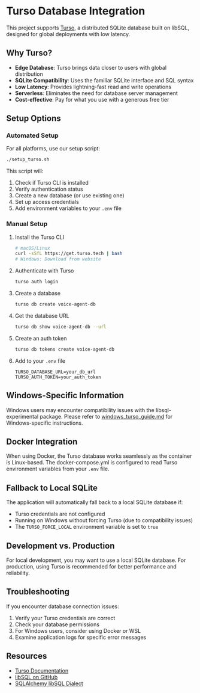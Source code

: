 # Turso Database Integration

This project supports [Turso](https://turso.tech/), a distributed SQLite database built on libSQL, designed for global deployments with low latency.

## Why Turso?

- **Edge Database**: Turso brings data closer to users with global distribution
- **SQLite Compatibility**: Uses the familiar SQLite interface and SQL syntax
- **Low Latency**: Provides lightning-fast read and write operations
- **Serverless**: Eliminates the need for database server management
- **Cost-effective**: Pay for what you use with a generous free tier

## Setup Options

### Automated Setup

For all platforms, use our setup script:

```bash
./setup_turso.sh
```

This script will:

1. Check if Turso CLI is installed
2. Verify authentication status
3. Create a new database (or use existing one)
4. Set up access credentials
5. Add environment variables to your `.env` file

### Manual Setup

1. Install the Turso CLI

   ```bash
   # macOS/Linux
   curl -sSfL https://get.turso.tech | bash
   # Windows: Download from website
   ```

2. Authenticate with Turso

   ```bash
   turso auth login
   ```

3. Create a database

   ```bash
   turso db create voice-agent-db
   ```

4. Get the database URL

   ```bash
   turso db show voice-agent-db --url
   ```

5. Create an auth token

   ```bash
   turso db tokens create voice-agent-db
   ```

6. Add to your `.env` file
   ```
   TURSO_DATABASE_URL=your_db_url
   TURSO_AUTH_TOKEN=your_auth_token
   ```

## Windows-Specific Information

Windows users may encounter compatibility issues with the libsql-experimental package. Please refer to [windows_turso_guide.md](./windows_turso_guide.md) for Windows-specific instructions.

## Docker Integration

When using Docker, the Turso database works seamlessly as the container is Linux-based. The docker-compose.yml is configured to read Turso environment variables from your `.env` file.

## Fallback to Local SQLite

The application will automatically fall back to a local SQLite database if:

- Turso credentials are not configured
- Running on Windows without forcing Turso (due to compatibility issues)
- The `TURSO_FORCE_LOCAL` environment variable is set to `true`

## Development vs. Production

For local development, you may want to use a local SQLite database. For production, using Turso is recommended for better performance and reliability.

## Troubleshooting

If you encounter database connection issues:

1. Verify your Turso credentials are correct
2. Check your database permissions
3. For Windows users, consider using Docker or WSL
4. Examine application logs for specific error messages

## Resources

- [Turso Documentation](https://docs.turso.tech/)
- [libSQL on GitHub](https://github.com/tursodatabase/libsql)
- [SQLAlchemy libSQL Dialect](https://github.com/libsql/sqlalchemy-libsql)
